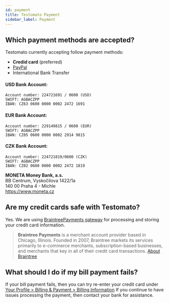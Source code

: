 ```yaml
---
id: payment
title: Testomato Payment
sidebar_label: Payment
---
```


## Which payment methods are accepted?

Testomato currently accepting follow payment methods:

* **Credid card** (preferred)
* [PayPal](https://www.paypal.me/testomato) 
* International Bank Transfer

#### USD Bank Account:

```
Account number: 224721691 / 0600 (USD)
SWIFT: AGBACZPP
IBAN: CZ63 0600 0000 0002 2472 1691
```
#### EUR Bank Account:

```
Account number: 229149815 / 0600 (EUR)
SWIFT: AGBACZPP
IBAN: CZ05 0600 0000 0002 2914 9815
```

#### CZK Bank Account:

```
Account number: 224721819/0600 (CZK)
SWIFT: AGBACZPP
IBAN: CZ02 0600 0000 0002 2472 1819
```

**MONETA Money Bank, a.s.**<br />
BB Centrum, Vyskočilova 1422/1a<br />
140 00 Praha 4 - Michle<br />
https://www.moneta.cz

## Are my credit cards safe with Testomato?

Yes. We are using [BraintreePayments gateway](https://www.braintreepayments.com/) for processing and storing your credit card information.

> **Braintree Payments** is a merchant account provider based in Chicago, Illinois.
Founded in 2007, Braintree markets its services primarily to e-commerce merchants,
subscription-based businesses, and merchants that key in all of their credit card transactions.
[About Braintree](https://www.braintreepayments.com/cz/about-braintree)

## What should I do if my bill payment fails?

If your bill payment fails, then you can try re-enter your credit card under [Your Profile > Billing & Payment > Billing Information](https://www.testomato.com/user/payments/billing) 
If you continue to have issues processing the payment, then contact your bank for assistance.